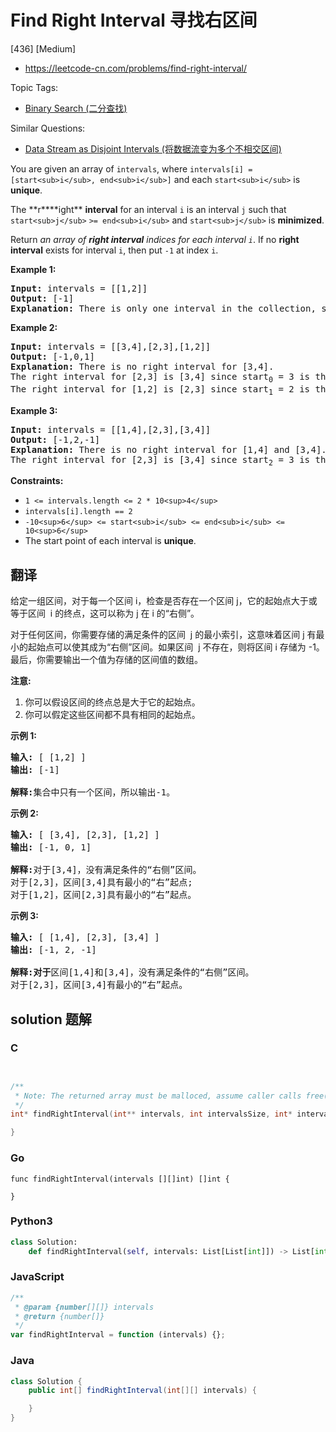 # Find Right Interval 寻找右区间

[436] [Medium]

- https://leetcode-cn.com/problems/find-right-interval/

Topic Tags:

- [Binary Search (二分查找)](https://leetcode-cn.com/tag/binary-search/)

Similar Questions:

- [Data Stream as Disjoint Intervals (将数据流变为多个不相交区间)](https://leetcode-cn.com/problems/data-stream-as-disjoint-intervals/)

You are given an array of `intervals`, where `intervals[i] = [start<sub>i</sub>, end<sub>i</sub>]` and each `start<sub>i</sub>` is **unique**.

The **r\*\***ight\*\* **interval** for an interval `i` is an interval `j` such that `start<sub>j</sub>` `>= end<sub>i</sub>` and `start<sub>j</sub>` is **minimized**.

Return *an array of **right interval** indices for each interval `i`*. If no **right interval** exists for interval `i`, then put `-1` at index `i`.

**Example 1:**

<pre><strong>Input:</strong> intervals = [[1,2]]
<strong>Output:</strong> [-1]
<strong>Explanation:</strong> There is only one interval in the collection, so it outputs -1.
</pre>

**Example 2:**

<pre><strong>Input:</strong> intervals = [[3,4],[2,3],[1,2]]
<strong>Output:</strong> [-1,0,1]
<strong>Explanation:</strong> There is no right interval for [3,4].
The right interval for [2,3] is [3,4] since start<sub>0</sub>&nbsp;= 3 is the smallest start that is &gt;= end<sub>1</sub>&nbsp;= 3.
The right interval for [1,2] is [2,3] since start<sub>1</sub>&nbsp;= 2 is the smallest start that is &gt;= end<sub>2</sub>&nbsp;= 2.
</pre>

**Example 3:**

<pre><strong>Input:</strong> intervals = [[1,4],[2,3],[3,4]]
<strong>Output:</strong> [-1,2,-1]
<strong>Explanation:</strong> There is no right interval for [1,4] and [3,4].
The right interval for [2,3] is [3,4] since start<sub>2</sub> = 3 is the smallest start that is &gt;= end<sub>1</sub>&nbsp;= 3.
</pre>

**Constraints:**

- `1 <= intervals.length <= 2 * 10<sup>4</sup>`
- `intervals[i].length == 2`
- `-10<sup>6</sup> <= start<sub>i</sub> <= end<sub>i</sub> <= 10<sup>6</sup>`
- The start point of each interval is **unique**.

## 翻译

给定一组区间，对于每一个区间 i，检查是否存在一个区间 j，它的起始点大于或等于区间  i 的终点，这可以称为 j 在 i 的“右侧”。

对于任何区间，你需要存储的满足条件的区间  j 的最小索引，这意味着区间 j 有最小的起始点可以使其成为“右侧”区间。如果区间  j 不存在，则将区间 i 存储为 -1。最后，你需要输出一个值为存储的区间值的数组。

**注意:**

1.  你可以假设区间的终点总是大于它的起始点。
2.  你可以假定这些区间都不具有相同的起始点。

**示例 1:**

<pre><strong>输入:</strong> [ [1,2] ]
<strong>输出:</strong> [-1]

<strong>解释:</strong>集合中只有一个区间，所以输出-1。
</pre>

**示例 2:**

<pre><strong>输入:</strong> [ [3,4], [2,3], [1,2] ]
<strong>输出:</strong> [-1, 0, 1]

<strong>解释:</strong>对于[3,4]，没有满足条件的“右侧”区间。
对于[2,3]，区间[3,4]具有最小的“右”起点;
对于[1,2]，区间[2,3]具有最小的“右”起点。
</pre>

**示例 3:**

<pre><strong>输入:</strong> [ [1,4], [2,3], [3,4] ]
<strong>输出:</strong> [-1, 2, -1]

<strong>解释:对于</strong>区间[1,4]和[3,4]，没有满足条件的“右侧”区间。
对于[2,3]，区间[3,4]有最小的“右”起点。
</pre>

## solution 题解

### C

```c


/**
 * Note: The returned array must be malloced, assume caller calls free().
 */
int* findRightInterval(int** intervals, int intervalsSize, int* intervalsColSize, int* returnSize){

}
```

### Go

```golang
func findRightInterval(intervals [][]int) []int {

}
```

### Python3

```python
class Solution:
    def findRightInterval(self, intervals: List[List[int]]) -> List[int]:
```

### JavaScript

```javascript
/**
 * @param {number[][]} intervals
 * @return {number[]}
 */
var findRightInterval = function (intervals) {};
```

### Java

```java
class Solution {
    public int[] findRightInterval(int[][] intervals) {

    }
}
```
